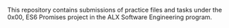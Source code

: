 This repository contains submissions of practice files and tasks under the 0x00, ES6 Promises project in the ALX Software Engineering program.
